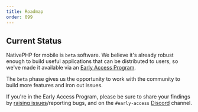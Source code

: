 ```yaml
---
title: Roadmap
order: 099
---
```


## Current Status

NativePHP for mobile is `beta` software. We believe it's already robust enough to build useful applications that can be
distributed to users, so we've made it available via an [Early Access Program](/ios).

The `beta` phase gives us the opportunity to work with the community to build more features and iron out issues.

If you're in the Early Access Program, please be sure to share your findings by
[raising issues](https://github.com/nativephp/ios/issues/new/choose)/reporting bugs, and on the `#early-access`
[Discord](https://discord.gg/X62tWNStZK) channel.
